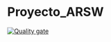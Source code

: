 # Proyecto_ARSW

[![Quality gate](https://sonarcloud.io/api/project_badges/quality_gate?project=JuanDavidGarciaPulido_Proyecto_ARSW)](https://sonarcloud.io/summary/new_code?id=JuanDavidGarciaPulido_Proyecto_ARSW)
